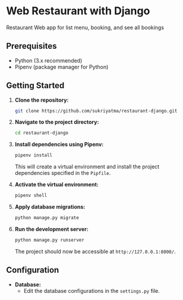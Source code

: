 # Web Restaurant with Django

Restaurant Web app for list menu, booking, and see all bookings 

## Prerequisites

- Python (3.x recommended)
- Pipenv (package manager for Python)

## Getting Started

1. **Clone the repository:**

   ```bash
   git clone https://github.com/sukriyatma/restaurant-django.git
   ```

2. **Navigate to the project directory:**

   ```bash
   cd restaurant-django
   ```

3. **Install dependencies using Pipenv:**

   ```bash
   pipenv install
   ```

   This will create a virtual environment and install the project dependencies specified in the `Pipfile`.

4. **Activate the virtual environment:**

   ```bash
   pipenv shell
   ```

5. **Apply database migrations:**

   ```bash
   python manage.py migrate
   ```

6. **Run the development server:**

   ```bash
   python manage.py runserver
   ```

   The project should now be accessible at `http://127.0.0.1:8000/`.

## Configuration

- **Database:**
  - Edit the database configurations in the `settings.py` file.